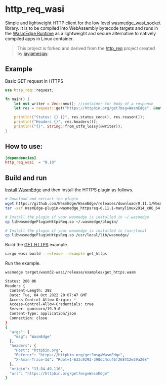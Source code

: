 # http_req_wasi

Simple and lightweight HTTP client for the low level [wasmedge_wasi_socket](https://github.com/second-state/wasmedge_wasi_socket) library. 
It is to be compiled into WebAssembly bytecode targets and runs in the [WasmEdge Runtime](https://github.com/WasmEdge/WasmEdge) as a lightweight and secure alternative to natively compiled apps in Linux container.

> This project is forked and derived from the [http_req](https://github.com/jayjamesjay/http_req) project created by [jayjamesjay](https://github.com/jayjamesjay).

## Example

Basic GET request in HTTPS

```rust
use http_req::request;

fn main() {
    let mut writer = Vec::new(); //container for body of a response
    let res = request::get("https://httpbin.org/get?msg=WasmEdge", &mut writer).unwrap();

    println!("Status: {} {}", res.status_code(), res.reason());
    println!("Headers {}", res.headers());
    println!("{}", String::from_utf8_lossy(&writer));
}
```

## How to use:

```toml
[dependencies]
http_req_wasi  = "0.10"
```

## Build and run

[Install WasmEdge](https://wasmedge.org/book/en/quick_start/install.html) and then install the HTTPS plugin as follows.

```bash
# Download and extract the plugin
wget https://github.com/WasmEdge/WasmEdge/releases/download/0.11.1/WasmEdge-plugin-wasmedge_httpsreq-0.11.1-manylinux2014_x86_64.tar.gz
tar -xzf WasmEdge-plugin-wasmedge_httpsreq-0.11.1-manylinux2014_x86_64.tar.gz

# Install the plugin if your wasmedge is installed in ~/.wasmedge
cp libwasmedgePluginHttpsReq.so ~/.wasmedge/plugin/

# Install the plugin if your wasmedge is installed in /usr/local
cp libwasmedgePluginHttpsReq.so /usr/local/lib/wasmedge/
```

Build the [GET HTTPS](examples/get_https.rs) example.

```bash
cargo wasi build --release --example get_https
```

Run the example.

```bash
wasmedge target/wasm32-wasi/release/examples/get_https.wasm

Status: 200 OK
Headers {
  Content-Length: 292
  Date: Tue, 04 Oct 2022 20:07:47 GMT
  Access-Control-Allow-Origin: *
  Access-Control-Allow-Credentials: true
  Server: gunicorn/19.9.0
  Content-Type: application/json
  Connection: close
}
{
  "args": {
    "msg": "WasmEdge"
  }, 
  "headers": {
    "Host": "httpbin.org", 
    "Referer": "https://httpbin.org/get?msg=WasmEdge", 
    "X-Amzn-Trace-Id": "Root=1-633c9293-390dc4cc46f268412e39a208"
  }, 
  "origin": "13.84.49.116", 
  "url": "https://httpbin.org/get?msg=WasmEdge"
}
```
